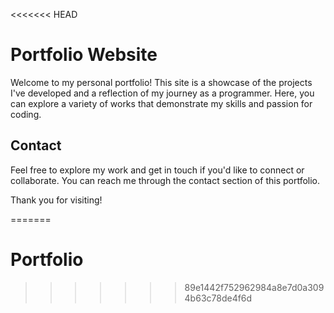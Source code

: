 <<<<<<< HEAD
# Portfolio Website

Welcome to my personal portfolio! This site is a showcase of the projects I've developed and a reflection of my journey as a programmer. Here, you can explore a variety of works that demonstrate my skills and passion for coding.

## Contact
Feel free to explore my work and get in touch if you'd like to connect or collaborate. You can reach me through the contact section of this portfolio.

Thank you for visiting!

=======
# Portfolio
>>>>>>> 89e1442f752962984a8e7d0a3094b63c78de4f6d
